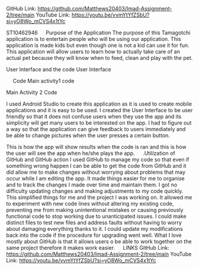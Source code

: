 GitHub Link: https://github.com/Matthews20403/Imad-Assignment-2/tree/main
YouTube Link: https://youtu.be/vvmYtYfZSbU?si=yO8Wo_mCVS4x1tYc 


ST10462946
 
Purpose of the Application
The purpose of this Tamagotchi application is to entertain people who will be using our application. This application is made kids but even though one is not a kid can use it for fun. This application will allow users to learn how to actually take care of an actual pet because they will know when to feed, clean and play with the pet.

User Interface and the code
User Interface
  
 
Code
Main activity1 code 
 
Main Activity 2 Code
    
I used Android Studio to create this application as it is used to create mobile applications and it is easy to be used. I created the User Interface to be user friendly so that it does not confuse users when they use the app and its simplicity will get many users to be interested on the app. I had to figure out a way so that the application can give feedback to users immediately and be able to change pictures when the user presses a certain button.
 
 
This is how the app will show results when the code is ran and this is how the user will see the app when he/she plays the app.
 
.Utilization of GitHub and GitHub action
I used GitHub to manage my code so that even if something wrong happen I can be able to get the code from GitHub and it did allow me to make changes without worrying about problems that may occur while I am editing the app. It made things easier for me to organise and to track the changes I made over time and maintain them. I got no difficulty updating changes and making adjustments to my code quickly. This simplified things for me and the project I was working on. It allowed me to experiment with new code lines without altering my existing code, preventing me from making unintentional mistakes or causing previously functional code to stop working due to unanticipated issues. I could make distinct files to test new files and address faults without having to worry about damaging everything thanks to it. I could update my modifications back into the code if the procedure for upgrading went well. What I love mostly about GitHub is that it allows users o be able to work together on the same project therefore it makes work easier.
 
LINKS
GitHub Link: https://github.com/Matthews20403/Imad-Assignment-2/tree/main 
YouTube Link: https://youtu.be/vvmYtYfZSbU?si=yO8Wo_mCVS4x1tYc

